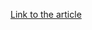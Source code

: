 [Link to the article](https://cybereason.com/blog/threat-analysis-report-snake-infostealer-malware)
